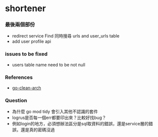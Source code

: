 # shortener

### 最後兩個部份
- redirect service Find 同時搜尋 urls and user_urls table
- add user profile api

### issues to be fixed
- users table name need to be not null

### References
- [go-clean-arch](https://github.com/bxcodec/go-clean-arch)

### Question
- 為什麼 go mod tidy 會引入其他不認識的套件
- logrus是否每一個err都要印出來？比較好找bug？
- 例如login的地方，必須想辦法區分是sql取資料的錯誤，還是service層的錯誤，還是真的密碼沒過
